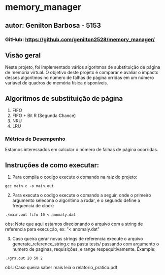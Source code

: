 # memory_manager
## autor: Genilton Barbosa - 5153
### GitHub: https://github.com/genilton2528/memory_manager/

## Visão geral

Neste projeto, foi implementado vários algoritmos de substituição de página de memória virtual. O objetivo deste projeto é comparar e avaliar o impacto desses algoritmos no número de falhas de página orridas em um número variável de quadros de memória física disponíveis.

## Algoritmos de substituição de página
    
1. FIFO
2. FIFO + Bit R (Segunda Chance)
3. NRU
4. LRU

### Métrica de Desempenho

Estamos interessados em calcular o número de falhas de página ocorridas.

## Instruções de como executar:
1. Para compila o codigo execute o comando na raiz do projeto:
  ```
  gcc main.c -o main.out
  ```
2. Para executa o codigo execute o comando a seguir, onde o primeiro argumento selecona o algoritimo a rodar, e o segundo define a frequencia de clock:
  ```
  ./main.out fifo 10 < anomaly.dat
  ```
  obs: Note que aqui estamos direcionando o arquivo com a string de referencia para execução, ex: "< anomaly.dat"
  
3. Caso queira gerar novas strings de referencia execute o arquivo generate_reference_string.c na pasta tests/ 
passando com argumento o numero de paginas, requisições, e range respequitivamente. Example:
  ```
  ./grs.out 20 50 2
  ```
  obs: Caso queira saber mais leia o relatorio_pratico.pdf
